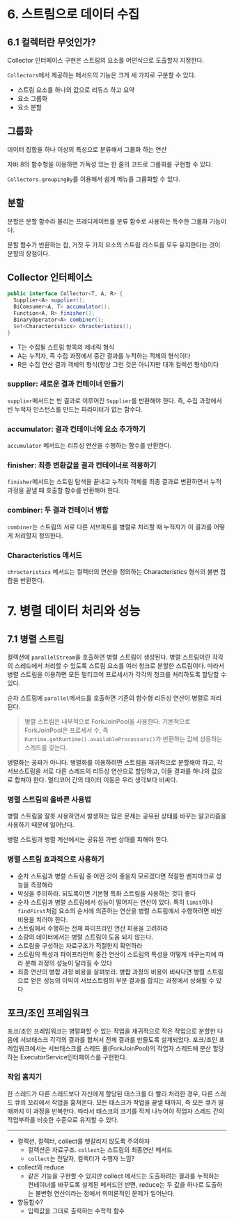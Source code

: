 # 6. 스트림으로 데이터 수집
## 6.1 컬렉터란 무엇인가?
Collector 인터페이스 구현은 스트림의 요소를 어떤식으로 도출할지 지정한다.

`Collectors`에서 제공하는 메서드의 기능은 크게 세 가지로 구분할 수 있다.
- 스트림 요소를 하나의 값으로 리듀스 하고 요약
- 요소 그룹화
- 요소 분할

## 그룹화
데이터 집합을 하나 이상의 특성으로 분류해서 그룹화 하는 연산

자바 8의 함수형을 이용하면 가독성 있는 한 줄의 코드로 그룹화를 구현할 수 있다.

`Collectors.groupingBy`를 이용해서 쉽게 메뉴를 그룹화할 수 있다.

## 분할
분할은 분할 함수라 불리는 프레디케이트를 분류 함수로 사용하는 특수한 그룹화 기능이다.

분할 함수가 반환하는 참, 거짓 두 가지 요소의 스트림 리스트를 모두 유지한다는 것이 분할의 장점이다.

## Collector 인터페이스
``` java
public interface Collector<T, A, R> {
  Supplier<A> supplier();
  BiComsumer<A, T> accumulator();
  Function<A, R> finisher();
  BinaryOperator<A> combiner();
  Set<Characteristics> chracteristics();
}
```
- T는 수집될 스트림 항목의 제네릭 형식
- A는 누적자, 즉 수집 과정에서 중간 결과를 누적하는 객체의 형식이다
- R은 수집 연산 결과 객체의 형식(항상 그런 것은 아니지만 대개 컬렉션 형식)이다

### supplier: 새로운 결과 컨테이너 만들기
`supplier`메서드는 빈 결과로 이루어진 `Supplier`를 반환해야 한다. 즉, 수집 과정에서 빈 누적자 인스턴스를 만드는 파라미터가 없는 함수다.

### accumulator: 결과 컨테이너에 요소 추가하기
`accumulator` 메서드는 리듀싱 연산을 수행하는 함수를 반환한다. 

### finisher: 최종 변환값을 결과 컨테이너로 적용하기
`finisher`메서드는 스트림 탐색을 끝내고 누적자 객체를 최종 결과로 변환하면서 누적 과정을 끝낼 때 호출할 함수를 반환해야 한다.

### combiner: 두 결과 컨테이너 병합
`combiner`는 스트림의 서로 다른 서브파트를 병렬로 처리할 때 누적자가 이 결과를 어떻게 처리할지 정의한다.

### Characteristics 메서드
`chracteristics` 메서드는 컬렉터의 연산을 정의하는 Characteristics 형식의 불변 집합을 반환한다.

# 7. 병렬 데이터 처리와 성능
## 7.1 병렬 스트림
컬렉션에 `parallelStream`을 호출하면 병렬 스트림이 생성된다. 병렬 스트림이란 각각의 스레드에서 처리할 수 있도록 스트림 요소를 여러 청크로 분할한 스트림이다. 따라서 병렬 스트림을 이용하면 모든 멀티코어 프로세서가 각각의 청크를 처리하도록 할당할 수 있다.

순차 스트림에 `parallel`메서드를 호출하면 기존의 함수형 리듀싱 연산이 병렬로 처리된다.

> 병렬 스트림은 내부적으로 ForkJoinPool을 사용한다. 기본적으로 ForkJoinPool은 프로세서 수, 즉 `Runtime.getRuntime().availableProcessors()`가 반환하는 값에 상응하는 스레드를 갖는다.

병렬화는 공짜가 아니다. 병렬화를 이용하려면 스트림을 재귀적으로 분할해야 하고, 각 서브스트림을 서로 다른 스레드의 리듀싱 연산으로 할당하고, 이들 결과를 하나의 값으로 합쳐야 한다. 멀티코어 간의 데이터 이동은 우리 생각보다 비싸다.

### 병렬 스트림의 올바른 사용법
병렬 스트림을 잘못 사용하면서 발생하는 많은 문제는 공유된 상태를 바꾸는 알고리즘을 사용하기 때문에 일어난다.

병렬 스트림과 병렬 계산에서는 공유된 가변 상태를 피해야 한다.

### 병렬 스트림 효과적으로 사용하기
- 순차 스트림과 병렬 스트림 중 어떤 것이 좋을지 모르겠다면 적절한 벤치마크로 성능을 측정해라
- 박싱을 주의하라. 되도록이면 기본형 특화 스트림을 사용하는 것이 좋다
- 순차 스트림과 병렬 스트림에서 성능이 떨어지는 연산이 있다. 특히 `limit`이나 `findFirst`처럼 요소의 순서에 의존하는 연산을 병렬 스트림에서 수행하려면 비싼 비용을 치러야 한다.
- 스트림에서 수행하는 전체 파이프라인 연산 피용을 고려하라
- 소량의 데이터에서는 병렬 스트림이 도움 되지 않는다.
- 스트림을 구성하는 자료구조가 적절한지 확인하라
- 스트림의 특성과 파이프라인의 중간 연산이 스트림의 특성을 어떻게 바꾸는지에 따라 분해 과정의 성능이 달라질 수 있다
- 최종 연산의 병합 과정 비용을 살펴보라. 병합 과정의 비용이 비싸다면 병렬 스트림으로 얻은 성능의 이익이 서브스트림의 부분 결과를 합치는 과정에서 상쇄될 수 있다


## 포크/조인 프레임워크
포크/조인 프레임워크는 병렬화할 수 있는 작업을 재귀적으로 작은 작업으로 분할한 다음에 서브태스크 각각의 결과를 합쳐서 전체 결과를 만들도록 설계되었다. 포크/조인 프레임워크에서는 서브태스크를 스레드 풀(ForkJoinPool)의 작업자 스레드에 분산 할당하는 ExecutorService인터페이스를 구현한다.

### 작업 훔치기
한 스레드가 다른 스레드보다 자신에게 할당된 태스크를 더 빨리 처리한 경우, 다른 스레드 큐의 꼬리에서 작업을 훔쳐온다. 모든 태스크가 작업을 끝낼 때까지, 즉 모든 큐가 빌 때까지 이 과정을 반복한다. 따라서 태스크의 크기를 작게 나누어야 작업자 스레드 간의 작업부하를 비슷한 수준으로 유지할 수 있다.

---
- 컬렉션, 컬렉터, collect를 헷갈리지 않도록 주의하자
  - 컬렉션은 자료구조. `collect`는 스트림의 최종연산 메서드
  - `collect`는 전달자, 컬렉터가 수행자 느낌?
- collect와 reduce
  - 같은 기능을 구현할 수 있지만 collect 메서드는 도출하려는 결과를 누적하는 컨테이너를 바꾸도록 설계된 메서드인 반면, reduce는 두 값을 하나로 도출하는 불변형 연산이라는 점에서 의미론적인 문제가 일어난다.
- 향등함수?
  - 입력값을 그대로 출력하는 수학적 함수
